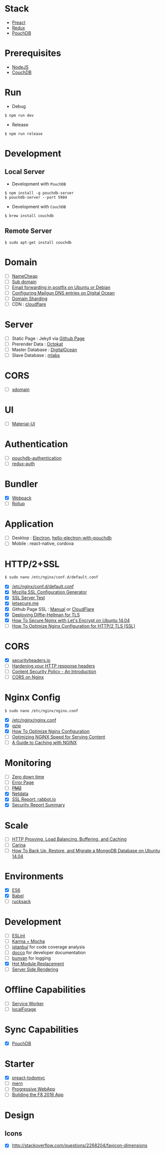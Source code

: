 # Stack
* [Preact](https://github.com/developit/preact)
* [Redux](https://github.com/reactjs/redux)
* [PouchDB](https://github.com/pouchdb/pouchdb)

# Prerequisites
* [NodeJS](https://nodejs.org)
* [CouchDB](https://couchdb.apache.org/)

# Run
* Debug
```shell
$ npm run dev
```
* Release
```shell
$ npm run release
```

# Development 
## Local Server
* Development with `PouchDB`
```shell
$ npm install -g pouchdb-server
$ pouchdb-server --port 5984
```
* Development with `CouchDB`
```shell
$ brew install couchdb
```
## Remote Server
```shell
$ sudo apt-get install couchdb
```

# Domain
- [ ] [NameCheap](https://www.namecheap.com/?aff=99054)
- [ ] [Sub domain](http://blog.karlsolgard.net/how-i-set-up-this-subdomain-in-nginx-on-digital-ocean/)
- [ ] [Email forwarding in postfix on Ubuntu or Debian](http://www.binarytides.com/postfix-mail-forwarding-debian/)
- [ ] [Configuring Mailgun DNS entries on Digital Ocean](http://dangeroustestlab.net/configuring-mailgun-dns-on-digital-ocean/)
- [ ] [Domain Sharding](http://calendar.perfplanet.com/2013/reducing-domain-sharding/)
- [ ] CDN : [cloudflare](https://www.cloudflare.com)

# Server
- [ ] Static Page : Jekyll via [Github Page](https://www.npmjs.com/package/gh-pages)
- [ ] Prerender Data : [Octokat](https://github.com/philschatz/octokat.js)
- [ ] Master Database : [DigitalOcean](https://www.digitalocean.com/?refcode=6dcfcc2a3392)
- [ ] Slave Database : [mlabs](https://mlab.com)

# CORS
- [ ] [xdomain](https://github.com/jpillora/xdomain)

# UI
- [ ] [Material-UI](https://github.com/developit/preact-mdl)

# Authentication
- [ ] [pouchdb-authentication](https://github.com/nolanlawson/pouchdb-authentication)
- [ ] [redux-auth](https://github.com/lynndylanhurley/redux-auth)

# Bundler
- [x] [Webpack](https://github.com/webpack/webpack)
- [ ] [Rollup](https://github.com/rollup/rollup)

# Application
- [ ] Desktop : [Electron](https://github.com/atom/electron),  [hello-electron-with-pouchdb](https://github.com/nolanlawson/hello-electron-with-pouchdb)
- [ ] Mobile : react-native, cordova

# HTTP/2+SSL
```
$ sudo nano /etc/nginx/conf.d/default.conf
```
- [x] [/etc/nginx/conf.d/default.conf](https://gist.github.com/katopz/0942b530212f81c3a8b0a9dc57a05d89)
- [x] [Mozilla SSL Configuration Generator](https://mozilla.github.io/server-side-tls/ssl-config-generator/)
- [x] [SSL Server Test](https://www.ssllabs.com/ssltest/)
- [x] [letsecure.me](https://letsecure.me/secure-web-deployment-with-lets-encrypt-and-nginx/)
- [x] Github Page SSL : [Manual](https://blog.kloudsec.com/how-to-setup-github-custom-domain-with-https/) or  [CloudFlare](https://rck.ms/jekyll-github-pages-custom-domain-gandi-https-ssl-cloudflare/)
- [x] [Deploying Diffie-Hellman for TLS](https://weakdh.org/sysadmin.html)
- [x] [How To Secure Nginx with Let's Encrypt on Ubuntu 14.04](https://www.digitalocean.com/community/tutorials/how-to-secure-nginx-with-let-s-encrypt-on-ubuntu-14-04)
- [ ] [How To Optimize Nginx Configuration for HTTP/2 TLS (SSL)](https://leandromoreira.com.br/2015/10/12/how-to-optimize-nginx-configuration-for-http2-tls-ssl/)

# CORS
- [x] [securityheaders.io](https://securityheaders.io/)
- [ ] [Hardening your HTTP response headers](https://scotthelme.co.uk/hardening-your-http-response-headers/)
- [ ] [Content Security Policy - An Introduction](https://scotthelme.co.uk/content-security-policy-an-introduction/)
- [ ] [CORS on Nginx](http://enable-cors.org/server_nginx.html)

# Nginx Config
```
$ sudo nano /etc/nginx/nginx.conf
```
- [x] [/etc/nginx/nginx.conf](https://gist.github.com/katopz/576e19256b4b5a3bf0e131a60c20d27b)
- [x] [gzip](https://mattstauffer.co/blog/enabling-gzip-on-nginx-servers-including-laravel-forge)
- [x] [How To Optimize Nginx Configuration](https://www.digitalocean.com/community/tutorials/how-to-optimize-nginx-configuration)
- [ ] [Optimizing NGINX Speed for Serving Content](https://www.nginx.com/resources/admin-guide/serving-static-content/)
- [ ] [A Guide to Caching with NGINX](https://www.nginx.com/blog/nginx-caching-guide/)
 
# Monitoring
- [ ] [Zero down time](http://jasonwilder.com/blog/2014/07/15/docker-service-discovery/)
- [ ] [Error Page](https://www.digitalocean.com/community/tutorials/how-to-configure-nginx-to-use-custom-error-pages-on-ubuntu-14-04)
- [ ] ~~[PM2](https://github.com/Unitech/pm2)~~
- [x] [Netdata](http://netdata.firehol.org/)
- [x] [SSL Report: rabbot.io](https://www.ssllabs.com/ssltest/analyze.html?d=rabbot.io&hideResults=on&latest)
- [x] [Security Report Summary](https://securityheaders.io/?q=https%3A%2F%2Frabbot.io%2F&hide=on)

# Scale
- [ ] [HTTP Proxying, Load Balancing, Buffering, and Caching](https://www.digitalocean.com/community/tutorials/understanding-nginx-http-proxying-load-balancing-buffering-and-caching)
- [ ] [Carina](https://getcarina.com/docs/overview-of-carina/)
- [ ] [How To Back Up, Restore, and Migrate a MongoDB Database on Ubuntu 14.04](https://www.digitalocean.com/community/tutorials/how-to-back-up-restore-and-migrate-a-mongodb-database-on-ubuntu-14-04)

# Environments
- [x] [ES6](http://es6-features.org/)
- [x] [Babel](https://github.com/babel/babel)
- [ ] [rucksack](https://github.com/simplaio/rucksack)

# Development
- [ ] [ESLint](http://eslint.org/)
- [ ] [Karma + Mocha](https://github.com/karma-runner/karma-mocha)
- [ ] [istanbul](https://github.com/gotwarlost/istanbul) for code coverage analysis
- [ ] [docco](http://jashkenas.github.io/docco/) for developer documentation
- [ ] [bunyan](https://github.com/trentm/node-bunyan) for logging
- [x] [Hot Module Replacement](https://webpack.github.io/docs/hot-module-replacement.html)
- [ ] [Server Side Rendering](https://webpack.github.io/docs/hot-module-replacement.html)

# Offline Capabilities
- [ ] [Service Worker](https://github.com/TalAter/UpUp)
- [ ] [localForage](mozilla.github.io/localForage)

# Sync Capabilities
- [x] [PouchDB](https://github.com/pouchdb/pouchdb)

# Starter
- [x] [preact-todomvc](https://github.com/developit/preact-todomvc)
- [ ] [mern](https://github.com/Hashnode/mern-starter)
- [ ] [Progressive WebApp](http://www.pocketjavascript.com/blog/2015/11/23/introducing-pokedex-org)
- [ ] [Building the F8 2016 App](http://makeitopen.com/)

# Design 
## Icons
- [x] http://stackoverflow.com/questions/2268204/favicon-dimensions

